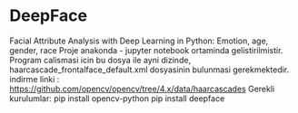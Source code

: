 # DeepFace
 Facial Attribute Analysis with Deep Learning in Python: Emotion, age, gender, race
Proje anakonda - jupyter notebook ortaminda gelistirilmistir.
Program calismasi icin bu dosya ile ayni dizinde, 
haarcascade_frontalface_default.xml dosyasinin bulunmasi gerekmektedir. 
indirme linki : https://github.com/opencv/opencv/tree/4.x/data/haarcascades
Gerekli kurulumlar:
pip install opencv-python
pip install deepface
